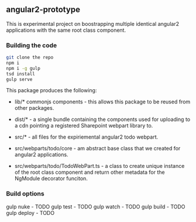 ## angular2-prototype

This is experimental project on boostrapping multiple identical angular2 applications with the same root class component.


### Building the code

```bash
git clone the repo
npm i
npm i -g gulp
tsd install
gulp serve
```

This package produces the following:

* lib/* commonjs components - this allows this package to be reused from other packages.
* dist/* - a single bundle containing the components used for uploading to a cdn pointing a registered Sharepoint webpart library to.
* src/* - all files for the expiriemental angular2 todo webpart.

* src/webparts/todo/core - am abstract base class that we created for angular2 applications.
* src/webparts/todo/TodoWebPart.ts - a class to create unique instance of the root class component and return other metadata for the NgModule decorator funciton.

### Build options

gulp nuke - TODO
gulp test - TODO
gulp watch - TODO
gulp build - TODO
gulp deploy - TODO
